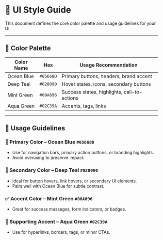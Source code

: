 # 🎨 UI Style Guide

This document defines the core color palette and usage guidelines for your UI.

---

## 🌈 Color Palette

| Color Name   | Hex       | Usage Recommendation                         |
|--------------|-----------|----------------------------------------------|
| Ocean Blue   | `#05668D` | Primary buttons, headers, brand accent       |
| Deep Teal    | `#028090` | Hover states, icons, secondary buttons       |
| Mint Green   | `#00A896` | Success states, highlights, call-to-actions  |
| Aqua Green   | `#02C39A` | Accents, tags, links                         |

---

## 🧱 Usage Guidelines

### 🎯 Primary Color – Ocean Blue `#05668D`
- Use for navigation bars, primary action buttons, or branding highlights.
- Avoid overusing to preserve impact.

### 🧭 Secondary Color – Deep Teal `#028090`
- Ideal for button hovers, link hovers, or secondary UI elements.
- Pairs well with Ocean Blue for subtle contrast.

### ✅ Accent Color – Mint Green `#00A896`
- Great for success messages, form indicators, or badges.

### 🔗 Supporting Accent – Aqua Green `#02C39A`
- Use for hyperlinks, borders, tags, or minor CTAs.
